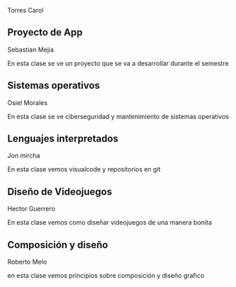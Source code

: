 Torres Carol

## Proyecto de App
Sebastian Mejia

En esta clase se ve un proyecto que se va a desarrollar durante el semestre

## Sistemas operativos

Osiel Morales

En esta clase se ve ciberseguridad y mantenimiento de sistemas operativos

## Lenguajes interpretados

Jon mircha

En esta clase vemos visualcode y repositorios en git

## Diseño de Videojuegos

Hector Guerrero

En esta clase vemos como diseñar videojuegos de una manera bonita

## Composición y diseño

Roberto Melo

en esta clase vemos principios sobre composición y diseño grafico